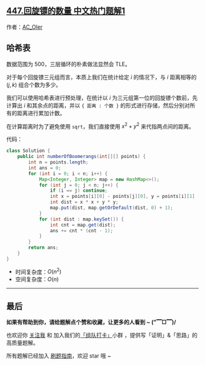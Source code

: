 ## [447.回旋镖的数量 中文热门题解1](https://leetcode.cn/problems/number-of-boomerangs/solutions/100000/gong-shui-san-xie-shu-ju-jie-gou-yun-yon-evu2)

作者：[AC_OIer](https://leetcode.cn/u/AC_OIer)
## 哈希表

数据范围为 $500$，三层循环的朴素做法显然会 TLE。

对于每个回旋镖三元组而言，本质上我们在统计给定 $i$ 的情况下，与 $i$ 距离相等的 $(j, k)$ 组合个数为多少。

我们可以使用哈希表进行预处理，在统计以 $i$ 为三元组第一位的回旋镖个数前，先计算出 $i$ 和其余点的距离，并以 `{ 距离 : 个数 }` 的形式进行存储，然后分别对所有的距离进行累加计数。

在计算距离时为了避免使用 `sqrt`，我们直接使用 $x^2 + y^2$ 来代指两点间的距离。

代码：
```Java
class Solution {
    public int numberOfBoomerangs(int[][] points) {
        int n = points.length;
        int ans = 0;
        for (int i = 0; i < n; i++) {
            Map<Integer, Integer> map = new HashMap<>();
            for (int j = 0; j < n; j++) {
                if (i == j) continue;
                int x = points[i][0] - points[j][0], y = points[i][1] - points[j][1];
                int dist = x * x + y * y;
                map.put(dist, map.getOrDefault(dist, 0) + 1);
            }
            for (int dist : map.keySet()) {
                int cnt = map.get(dist);
                ans += cnt * (cnt - 1);
            }
        }
        return ans;
    }
}
```
* 时间复杂度：$O(n^2)$
* 空间复杂度：$O(n)$

---

## 最后

**如果有帮助到你，请给题解点个赞和收藏，让更多的人看到 ~ ("▔□▔)/**

也欢迎你 [关注我](https://oscimg.oschina.net/oscnet/up-19688dc1af05cf8bdea43b2a863038ab9e5.png) 和 加入我们的[「组队打卡」](https://leetcode-cn.com/u/ac_oier/)小群 ，提供写「证明」&「思路」的高质量题解。

所有题解已经加入 [刷题指南](https://github.com/SharingSource/LogicStack-LeetCode/wiki)，欢迎 star 哦 ~